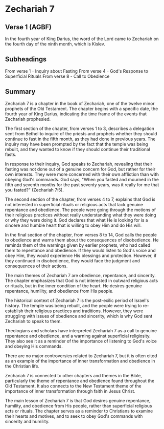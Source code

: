 # Zechariah 7

## Verse 1 (AGBF)

In the fourth year of King Darius, the word of the Lord came to Zechariah on the fourth day of the ninth month, which is Kislev.

## Subheadings

From verse 1 - Inquiry about Fasting
From verse 4 - God's Response to Superficial Rituals
From verse 8 - Call to Obedience

## Summary

Zechariah 7 is a chapter in the book of Zechariah, one of the twelve minor prophets of the Old Testament. The chapter begins with a specific date, the fourth year of King Darius, indicating the time frame of the events that Zechariah prophesied.

The first section of the chapter, from verses 1 to 3, describes a delegation sent from Bethel to inquire of the priests and prophets whether they should continue to fast in the fifth month, as they had done in previous years. The inquiry may have been prompted by the fact that the temple was being rebuilt, and they wanted to know if they should continue their traditional fasts.

In response to their inquiry, God speaks to Zechariah, revealing that their fasting was not done out of a genuine concern for God, but rather for their own interests. They were more concerned with their own affliction than with obeying God's commands. God says, "When you fasted and mourned in the fifth and seventh months for the past seventy years, was it really for me that you fasted?" (Zechariah 7:5).

The second section of the chapter, from verses 4 to 7, explains that God is not interested in superficial rituals or religious acts that lack genuine repentance and obedience. The people were going through the motions of their religious practices without really understanding what they were doing or why they were doing it. God declares that what He is looking for is a sincere and humble heart that is willing to obey Him and do His will.

In the final section of the chapter, from verses 8 to 14, God calls the people to obedience and warns them about the consequences of disobedience. He reminds them of the warnings given by earlier prophets, who had called them to repentance and obedience. If they would listen to God's voice and obey Him, they would experience His blessings and protection. However, if they continued in disobedience, they would face the judgment and consequences of their actions.

The main themes of Zechariah 7 are obedience, repentance, and sincerity. The chapter emphasizes that God is not interested in outward religious acts or rituals, but in the inner condition of the heart. He desires genuine repentance, humility, and obedience from His people.

The historical context of Zechariah 7 is the post-exilic period of Israel's history. The temple was being rebuilt, and the people were trying to re-establish their religious practices and traditions. However, they were struggling with issues of obedience and sincerity, which is why God sent Zechariah to speak to them.

Theologians and scholars have interpreted Zechariah 7 as a call to genuine repentance and obedience, and a warning against superficial religiosity. They also see it as a reminder of the importance of listening to God's voice and obeying His commands.

There are no major controversies related to Zechariah 7, but it is often cited as an example of the importance of inner transformation and obedience in the Christian life.

Zechariah 7 is connected to other chapters and themes in the Bible, particularly the theme of repentance and obedience found throughout the Old Testament. It also connects to the New Testament theme of the importance of inner transformation through faith in Jesus Christ.

The main lesson of Zechariah 7 is that God desires genuine repentance, humility, and obedience from His people, rather than superficial religious acts or rituals. The chapter serves as a reminder to Christians to examine their hearts and motives, and to seek to obey God's commands with sincerity and humility.